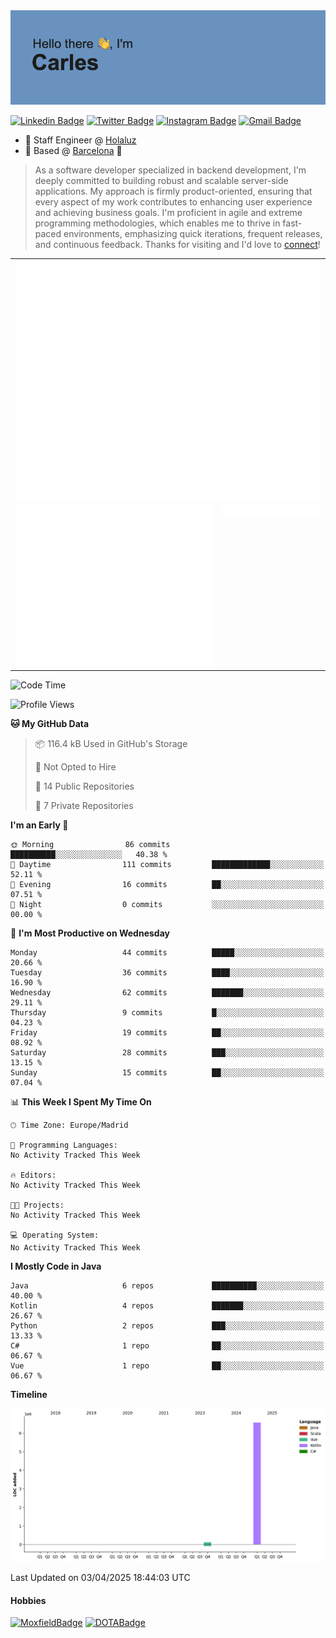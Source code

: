 <img src="header.png" alt="header">

[![Linkedin Badge](https://img.shields.io/badge/-cdespona-blue?style=flat&logo=Linkedin&logoColor=white&link=https://www.linkedin.com/in/carles-david-espona-casas-56219b11/)](https://www.linkedin.com/in/carles-david-espona-casas-56219b11/)
[![Twitter Badge](https://img.shields.io/badge/-@__cdespona-1ca0f1?style=flat&labelColor=1ca0f1&logo=twitter&logoColor=white&link=https://twitter.com/CDEspona)](https://twitter.com/CDEspona)
[![Instagram Badge](https://img.shields.io/badge/-@__cdespona-purple?style=flat&logo=instagram&logoColor=white&link=https://www.instagram.com/cdespona/)](https://www.instagram.com/cdespona/)
[![Gmail Badge](https://img.shields.io/badge/-cdespona-c14438?style=flat&logo=Gmail&logoColor=white&link=mailto:cdespona@gmail.com)](mailto:cdespona@gmail.com)

* 🔭 Staff Engineer @ [Holaluz](https://holaluz.com)
* 🏡 Based @ [Barcelona](https://www.google.es/maps/place/Barcelona) 💜

> As a software developer specialized in backend development, I'm deeply committed to building robust and scalable server-side applications. My approach is firmly product-oriented, ensuring that every aspect of my work contributes to enhancing user experience and achieving business goals. I'm proficient in agile and extreme programming methodologies, which enables me to thrive in fast-paced environments, emphasizing quick iterations, frequent releases, and continuous feedback. Thanks for visiting and I'd love to [connect](https://www.linkedin.com/in/carles-david-espona-casas-56219b11/)!

<table style="border-collapse: collapse; border: none;"> 
  <tbody>
  <tr style="border: none;">
    <td colspan="2" style="border: none; vertical-align: top;">
      <img src="summary.svg" alt="summary">
      <img src="activity-community.svg" alt="act-comm">
      <img src="repositories.svg" alt="repo">
    </td>
  </tr>
  <tr>
    <td style="border: none; vertical-align: top;">
      <img src="metrics.plugin.isocalendar.fullyear.svg" alt="calendar">
      <img src="topics.svg" alt="topics">
    </td>
    <td style="border: none; vertical-align: top;">
      <img src="achievements.svg" alt="achievements">
    </td>
  </tr>
  </tbody>
</table>

<!--START_SECTION:waka-->
![Code Time](http://img.shields.io/badge/Code%20Time-291%20hrs%2040%20mins-blue)

![Profile Views](http://img.shields.io/badge/Profile%20Views-0-blue)

**🐱 My GitHub Data** 

> 📦 116.4 kB Used in GitHub's Storage 
 > 
> 🚫 Not Opted to Hire
 > 
> 📜 14 Public Repositories 
 > 
> 🔑 7 Private Repositories 
 > 
**I'm an Early 🐤** 

```text
🌞 Morning                86 commits          ██████████░░░░░░░░░░░░░░░   40.38 % 
🌆 Daytime                111 commits         █████████████░░░░░░░░░░░░   52.11 % 
🌃 Evening                16 commits          ██░░░░░░░░░░░░░░░░░░░░░░░   07.51 % 
🌙 Night                  0 commits           ░░░░░░░░░░░░░░░░░░░░░░░░░   00.00 % 
```
📅 **I'm Most Productive on Wednesday** 

```text
Monday                   44 commits          █████░░░░░░░░░░░░░░░░░░░░   20.66 % 
Tuesday                  36 commits          ████░░░░░░░░░░░░░░░░░░░░░   16.90 % 
Wednesday                62 commits          ███████░░░░░░░░░░░░░░░░░░   29.11 % 
Thursday                 9 commits           █░░░░░░░░░░░░░░░░░░░░░░░░   04.23 % 
Friday                   19 commits          ██░░░░░░░░░░░░░░░░░░░░░░░   08.92 % 
Saturday                 28 commits          ███░░░░░░░░░░░░░░░░░░░░░░   13.15 % 
Sunday                   15 commits          ██░░░░░░░░░░░░░░░░░░░░░░░   07.04 % 
```


📊 **This Week I Spent My Time On** 

```text
🕑︎ Time Zone: Europe/Madrid

💬 Programming Languages: 
No Activity Tracked This Week

🔥 Editors: 
No Activity Tracked This Week

🐱‍💻 Projects: 
No Activity Tracked This Week

💻 Operating System: 
No Activity Tracked This Week
```

**I Mostly Code in Java** 

```text
Java                     6 repos             ██████████░░░░░░░░░░░░░░░   40.00 % 
Kotlin                   4 repos             ███████░░░░░░░░░░░░░░░░░░   26.67 % 
Python                   2 repos             ███░░░░░░░░░░░░░░░░░░░░░░   13.33 % 
C#                       1 repo              ██░░░░░░░░░░░░░░░░░░░░░░░   06.67 % 
Vue                      1 repo              ██░░░░░░░░░░░░░░░░░░░░░░░   06.67 % 
```



**Timeline**

![Lines of Code chart](https://raw.githubusercontent.com/cdespona/cdespona/main/assets/bar_graph.png)


 Last Updated on 03/04/2025 18:44:03 UTC
<!--END_SECTION:waka-->

#### Hobbies
[![MoxfieldBadge](https://img.shields.io/badge/MTG%20Commander-Cdespona-8A2BE2)](https://www.moxfield.com/users/Cdespona)
[![DOTABadge](https://img.shields.io/badge/DOTA2-GRV-red)](https://es.dotabuff.com/players/63807915)
